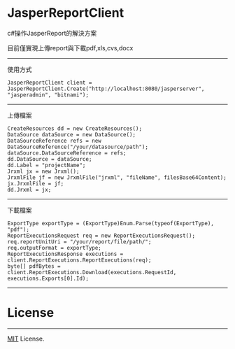 # JasperReportClient

c#操作JasperReport的解決方案

目前僅實現上傳report與下載pdf,xls,cvs,docx

----------

使用方式
```
JasperReportClient client = JasperReportClient.Create("http://localhost:8080/jasperserver", "jasperadmin", "bitnami");
```

----------

上傳檔案
```
CreateResources dd = new CreateResources();
DataSource dataSource = new DataSource();
DataSourceReference refs = new DataSourceReference("/your/datasource/path");
dataSource.DataSourceReference = refs;
dd.DataSource = dataSource;
dd.Label = "projectName";
Jrxml jx = new Jrxml();
JrxmlFile jf = new JrxmlFile("jrxml", "fileName", filesBase64Content);
jx.JrxmlFile = jf;
dd.Jrxml = jx;
```

----------

下載檔案
```
ExportType exportType = (ExportType)Enum.Parse(typeof(ExportType), "pdf");
ReportExecutionsRequest req = new ReportExecutionsRequest();
req.reportUnitUri = "/your/report/file/path/";
req.outputFormat = exportType;
ReportExecutionsResponse executions = client.ReportExecutions.ReportExecutions(req);
byte[] pdfBytes = client.ReportExecutions.Download(executions.RequestId, executions.Exports[0].Id);
```

----------

# License #

----------

[MIT](https://github.com/WilsonLin/JasperReportClient/blob/main/LICENSE "MIT") License.